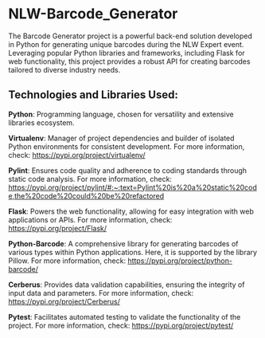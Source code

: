 # NLW-Barcode_Generator
The Barcode Generator project is a powerful back-end solution developed in Python for generating unique barcodes during the NLW Expert event. Leveraging popular Python libraries and frameworks, including Flask for web functionality, this project provides a robust API for creating barcodes tailored to diverse industry needs.

## Technologies and Libraries Used:

**Python**: Programming language, chosen for versatility and extensive libraries ecosystem.

**Virtualenv**: Manager of project dependencies and builder of isolated Python environments for consistent development. For more information, check: https://pypi.org/project/virtualenv/

**Pylint**: Ensures code quality and adherence to coding standards through static code analysis. For more information, check: https://pypi.org/project/pylint/#:~:text=Pylint%20is%20a%20static%20code,the%20code%20could%20be%20refactored

**Flask**: Powers the web functionality, allowing for easy integration with web applications or APIs. For more information, check: https://pypi.org/project/Flask/

**Python-Barcode**: A comprehensive library for generating barcodes of various types within Python applications. Here, it is supported by the library Pillow. For more information, check: https://pypi.org/project/python-barcode/

**Cerberus**: Provides data validation capabilities, ensuring the integrity of input data and parameters. For more information, check: https://pypi.org/project/Cerberus/

**Pytest**: Facilitates automated testing to validate the functionality of the project. For more information, check: https://pypi.org/project/pytest/